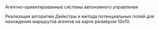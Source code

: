 Агентно-ориентированные системы автономного управления

Реализация алгоритма Дейкстры и метода потенциальных полей для нахождения маршрутов агентов на карте размером 10x10.